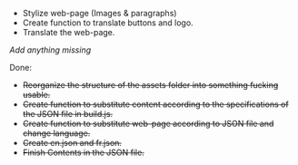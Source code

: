 - Stylize web-page (Images & paragraphs)
- Create function to translate buttons and logo.
- Translate the web-page.

_Add anything missing_

Done:
- ~~Reorganize the structure of the assets folder into something fucking usable.~~
- ~~Create function to substitute content according to the specifications of the JSON file in build.js.~~
- ~~Create function to substitute web-page according to JSON file and change language.~~
- ~~Create en.json and fr.json.~~
- ~~Finish Contents in the JSON file.~~
